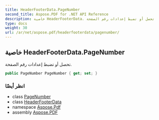 ```yaml
---
title: HeaderFooterData.PageNumber
second_title: Aspose.PDF for .NET API Reference
description: خاصية HeaderFooterData. تحصل أو تضبط إعدادات رقم الصفحة
type: docs
weight: 30
url: /ar/net/aspose.pdf/headerfooterdata/pagenumber/
---
```

## خاصية HeaderFooterData.PageNumber

تحصل أو تضبط إعدادات رقم الصفحة.

```csharp
public PageNumber PageNumber { get; set; }
```

### انظر أيضًا

* class [PageNumber](../../pagenumber/)
* class [HeaderFooterData](../)
* namespace [Aspose.Pdf](../../../aspose.pdf/)
* assembly [Aspose.PDF](../../../)